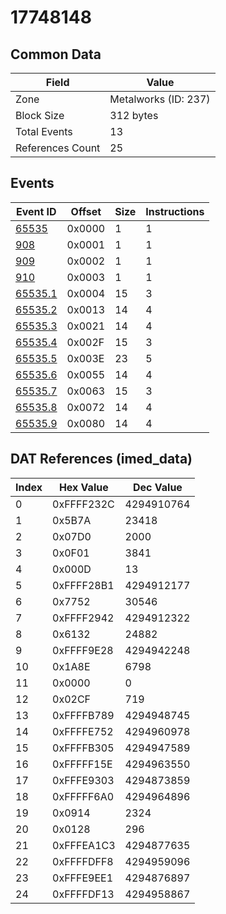 # 17748148

## Common Data

| Field            | Value                |
|------------------|----------------------|
| Zone             | Metalworks (ID: 237) |
| Block Size       | 312 bytes            |
| Total Events     | 13                   |
| References Count | 25                   |

## Events

| Event ID                | Offset   |   Size |   Instructions |
|-------------------------|----------|--------|----------------|
| [65535](./65535.md)     | 0x0000   |      1 |              1 |
| [908](./908.md)         | 0x0001   |      1 |              1 |
| [909](./909.md)         | 0x0002   |      1 |              1 |
| [910](./910.md)         | 0x0003   |      1 |              1 |
| [65535.1](./65535.1.md) | 0x0004   |     15 |              3 |
| [65535.2](./65535.2.md) | 0x0013   |     14 |              4 |
| [65535.3](./65535.3.md) | 0x0021   |     14 |              4 |
| [65535.4](./65535.4.md) | 0x002F   |     15 |              3 |
| [65535.5](./65535.5.md) | 0x003E   |     23 |              5 |
| [65535.6](./65535.6.md) | 0x0055   |     14 |              4 |
| [65535.7](./65535.7.md) | 0x0063   |     15 |              3 |
| [65535.8](./65535.8.md) | 0x0072   |     14 |              4 |
| [65535.9](./65535.9.md) | 0x0080   |     14 |              4 |

## DAT References (imed_data)

|   Index | Hex Value   |   Dec Value |
|---------|-------------|-------------|
|       0 | 0xFFFF232C  |  4294910764 |
|       1 | 0x5B7A      |       23418 |
|       2 | 0x07D0      |        2000 |
|       3 | 0x0F01      |        3841 |
|       4 | 0x000D      |          13 |
|       5 | 0xFFFF28B1  |  4294912177 |
|       6 | 0x7752      |       30546 |
|       7 | 0xFFFF2942  |  4294912322 |
|       8 | 0x6132      |       24882 |
|       9 | 0xFFFF9E28  |  4294942248 |
|      10 | 0x1A8E      |        6798 |
|      11 | 0x0000      |           0 |
|      12 | 0x02CF      |         719 |
|      13 | 0xFFFFB789  |  4294948745 |
|      14 | 0xFFFFE752  |  4294960978 |
|      15 | 0xFFFFB305  |  4294947589 |
|      16 | 0xFFFFF15E  |  4294963550 |
|      17 | 0xFFFE9303  |  4294873859 |
|      18 | 0xFFFFF6A0  |  4294964896 |
|      19 | 0x0914      |        2324 |
|      20 | 0x0128      |         296 |
|      21 | 0xFFFEA1C3  |  4294877635 |
|      22 | 0xFFFFDFF8  |  4294959096 |
|      23 | 0xFFFE9EE1  |  4294876897 |
|      24 | 0xFFFFDF13  |  4294958867 |

